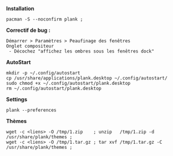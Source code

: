 **Installation**
```
pacman -S --noconfirm plank ;
```

**Correctif de bug :**
```
Démarrer > Paramètres > Peaufinage des fenêtres
Onglet compositeur
 - Décochez "affichez les ombres sous les fenêtres dock"
```

**AutoStart**
```
mkdir -p ~/.config/autostart
cp /usr/share/applications/plank.desktop ~/.config/autostart/
sudo chmod +x ~/.config/autostart/plank.desktop
rm ~/.config/autostart/plank.desktop
```



**Settings**
```
plank --preferences
```


**Thèmes**
```
wget -c <liens> -O /tmp/1.zip    ; unzip   /tmp/1.zip -d /usr/share/plank/themes ;
wget -c <liens> -O /tmp/1.tar.gz ; tar xvf /tmp/1.tar.gz -C /usr/share/plank/themes ;
```

